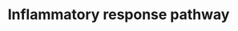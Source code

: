 ---
annotations:
- type: Pathway Ontology
  value: inflammatory response pathway
authors:
- N.Fidelman
- MaintBot
- M.Ramirez
- Khanspers
- Christine Chichester
- L Dupuis
- Eweitz
description: ''
last-edited: 2021-05-16
organisms:
- Rattus norvegicus
redirect_from:
- /index.php/Pathway:WP40
- /instance/WP40
schema-jsonld:
- '@context': https://schema.org/
  '@id': https://wikipathways.github.io/pathways/WP40.html
  '@type': Dataset
  creator:
    '@type': Organization
    name: WikiPathways
  description: ''
  keywords:
  - Cd28
  - Il2ra
  - Col1a2
  - Col1a1
  - Lamc2
  - Lamc1
  - IGHA2
  - Ifng
  - Cd86
  - Il2
  - Lamb2
  - Zap70
  - Cd40
  - Lama5
  - Il2rg
  - Fn1
  - Tnfrsf1b
  - Vtn
  - Il5ra
  - Col3a1
  - IGHA1
  - THBS1
  - IL2RB
  - Il4ra
  - Cd40lg
  - Tnfrsf1a
  - Il4
  - THBS3
  - Lck
  - Il5
  - Lamb1
  - Cd80
  - IgM
  license: CC0
  name: Inflammatory response pathway
seo: CreativeWork
title: Inflammatory response pathway
wpid: WP40
---